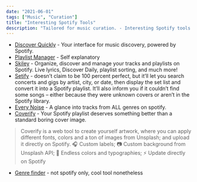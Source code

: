 ```yaml
---
date: "2021-06-01"
tags: ["Music", "Curation"]
title: "Interesting Spotify Tools"
description: "Tailored for music curation. - Interesting Spotify tools I've found to help manage your library, & gain better insight on its structure."
---
```


- [Discover Quickly](https://discoverquickly.com/) - Your interface for music discovery, powered by Spotify.
- [Playlist Manager](http://playlist-manager.com/#/main) - Self explanatory 
- [Skiley](https://skiley.net/) - Organize, discover and manage your tracks and playlists on Spotify. Live lyrics, Discover Daily, playlist sorting, and much more!
- [Setify](https://setify.co/) - doesn’t claim to be 100 percent perfect, but it’ll let you search concerts and gigs by artist, city, or date, then display the set list and convert it into a Spotify playlist. It’ll also inform you if it couldn’t find some songs – either because they were unknown covers or aren’t in the Spotify library.
- [Every Noise](http://everynoise.com/engenremap.html) - A glance into tracks from ALL genres on spotify.
- [Coverify](https://coverify.now.sh/#) - Your Spotify playlist deserves something better than a standard boring cover image.

> Coverify is a web tool to create yourself artwork, where you can apply different fonts, colors and a ton of images from Unsplash; and upload it directly on Spotify.
> 🎧 Custom labels;
> 📷 Custom background from Unsplash API;
> 🎨 Endless colors and typographies;
> ⚡️ Update directly on Spotify

- [Genre finder](https://www.chosic.com/music-genre-finder/) - not spotify only, cool tool nonetheless

